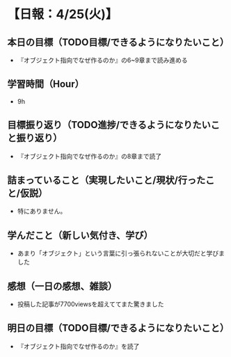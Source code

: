 # 【日報：4/25(火)】
## 本日の目標（TODO目標/できるようになりたいこと）
- 『オブジェクト指向でなぜ作るのか』の6~9章まで読み進める
## 学習時間（Hour）
- 9h
## 目標振り返り（TODO進捗/できるようになりたいこと振り返り）
- 『オブジェクト指向でなぜ作るのか』の8章まで読了
## 詰まっていること（実現したいこと/現状/行ったこと/仮説）
- 特にありません。
## 学んだこと（新しい気付き、学び）
- あまり「オブジェクト」という言葉に引っ張られないことが大切だと学びました
## 感想（一日の感想、雑談）
- 投稿した記事が7700viewsを超えててまた驚きました
## 明日の目標（TODO目標/できるようになりたいこと）
- 『オブジェクト指向でなぜ作るのか』を読了
